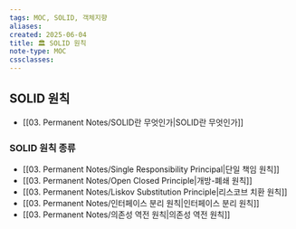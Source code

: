 ```yaml
---
tags: MOC, SOLID, 객체지향
aliases:
created: 2025-06-04
title: 🏛️ SOLID 원칙
note-type: MOC
cssclasses:
---
```


## SOLID 원칙
- [[03. Permanent Notes/SOLID란 무엇인가|SOLID란 무엇인가]]

### SOLID 원칙 종류

- [[03. Permanent Notes/Single Responsibility Principal|단일 책임 원칙]]
- [[03. Permanent Notes/Open Closed Principle|개방-폐쇄 원칙]]
- [[03. Permanent Notes/Liskov Substitution Principle|리스코브 치환 원칙]]
- [[03. Permanent Notes/인터페이스 분리 원칙|인터페이스 분리 원칙]]
- [[03. Permanent Notes/의존성 역전 원칙|의존성 역전 원칙]]